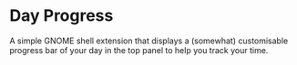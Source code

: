 # Day Progress

A simple GNOME shell extension that displays a (somewhat) customisable progress bar of your day in the top panel to help you track your time.
